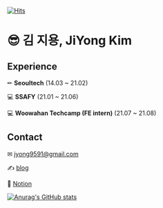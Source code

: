 [![Hits](https://hits.seeyoufarm.com/api/count/incr/badge.svg?url=https%3A%2F%2Fgithub.com%2Fjiyong1&count_bg=%2379C83D&title_bg=%23555555&icon=&icon_color=%23E7E7E7&title=hits&edge_flat=false)](https://hits.seeyoufarm.com)

# 😎 김 지용, JiYong Kim

## Experience

✏ **Seoultech** (14.03 ~ 21.02)

💻 **SSAFY** (21.01 ~ 21.06)

💻 **Woowahan Techcamp (FE intern)** (21.07 ~ 21.08)

## Contact

✉ jyong9591@gmail.com

✍️ [blog](https://jiyong1.github.io)

📃 [Notion](https://www.notion.so/c0736abeca144edab3de8b6d97ce6957)

[![Anurag's GitHub stats](https://github-readme-stats.vercel.app/api?username=jiyong1&show_icons=true&theme=radical)](https://github.com/anuraghazra/github-readme-stats)
